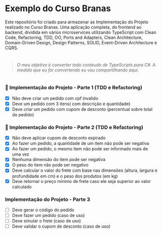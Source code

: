 # Exemplo do Curso Branas

Este repositório foi criado para armazenar as Implementação do Projeto realizado no Curso Branas. 
Uma aplicação completa, do frontend ao backend, dividida em vários microservices utilizando TypeScript com Clean Code, Refactoring, TDD, OO, Ports and Adapters, Clean Architecture, Domain-Driven Design, Design Patterns, SOLID, Event-Driven Architecture e CQRS.
#
> *O meu objetivo é converter todo conteudo de TypeScripts para C#. A medido que eu for convertendo eu vou compartilhando aqui*.
#

### 📑 Implementação do Projeto - Parte 1 (TDD e Refactoring)
- [x] Não deve criar um pedido com cpf invalido
- [x] Deve um pedido com 3 itens( com descrição e quantidade)
- [x] Deve criar um pedido com cupom de desconto (percentual sobre total do pedido)

### 📑 Implementação do Projeto - Parte 2 (TDD e Refactoring)
- [x] Não deve aplicar cupom de desconto expirado
- [x] Ao fazer um pedido, a quantidade de um item não pode ser negativa
- [x] Ao fazer um pedido, o mesmo item não pode ser informado mais de uma vez
- [x] Nenhuma dimensão do item pode ser negativa
- [x] O peso do item não pode ser negativo
- [x] Deve calcular o valor do frete com base nas dimensões (altura, largura e profundidade em cm) e o peso dos produtos (em kg)
- [x] Deve retornar o preço mínimo de frete caso ele seja superior ao valor calculado
### Implementação do Projeto - Parte 3
- [ ] Deve gerar o código do pedido
- [ ] Deve fazer um pedido (caso de uso)
- [ ] Deve simular o frete (caso de uso)
- [ ] Deve validar o cupom de desconto (caso de uso)
